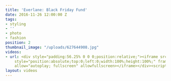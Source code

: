 ```yaml
---
title: 'Everlane: Black Friday Fund'
date: 2016-11-26 12:00:00 Z
tags:
- styling
- ''
- photo
- fashion
position: 2
thumbnail_image: "/uploads/627644908.jpg"
videos:
- url: <div style="padding:56.25% 0 0 0;position:relative;"><iframe src="https://player.vimeo.com/video/211507045?autoplay=1&title=0&byline=0&portrait=0"
    style="position:absolute;top:0;left:0;width:100%;height:100%;" frameborder="0"
    allow="autoplay; fullscreen" allowfullscreen></iframe></div><script src="https://player.vimeo.com/api/player.js"></script>
layout: videos
---
```


